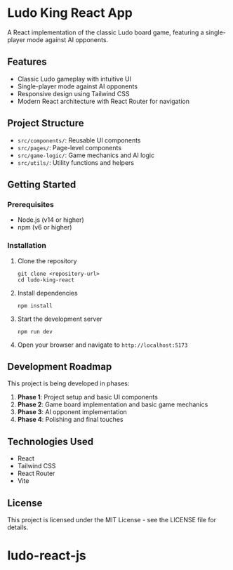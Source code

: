 # Ludo King React App

A React implementation of the classic Ludo board game, featuring a single-player mode against AI opponents.

## Features

- Classic Ludo gameplay with intuitive UI
- Single-player mode against AI opponents
- Responsive design using Tailwind CSS
- Modern React architecture with React Router for navigation

## Project Structure

- `src/components/`: Reusable UI components
- `src/pages/`: Page-level components
- `src/game-logic/`: Game mechanics and AI logic
- `src/utils/`: Utility functions and helpers

## Getting Started

### Prerequisites

- Node.js (v14 or higher)
- npm (v6 or higher)

### Installation

1. Clone the repository
   ```
   git clone <repository-url>
   cd ludo-king-react
   ```

2. Install dependencies
   ```
   npm install
   ```

3. Start the development server
   ```
   npm run dev
   ```

4. Open your browser and navigate to `http://localhost:5173`

## Development Roadmap

This project is being developed in phases:

1. **Phase 1**: Project setup and basic UI components
2. **Phase 2**: Game board implementation and basic game mechanics
3. **Phase 3**: AI opponent implementation
4. **Phase 4**: Polishing and final touches

## Technologies Used

- React
- Tailwind CSS
- React Router
- Vite

## License

This project is licensed under the MIT License - see the LICENSE file for details.
# ludo-react-js
